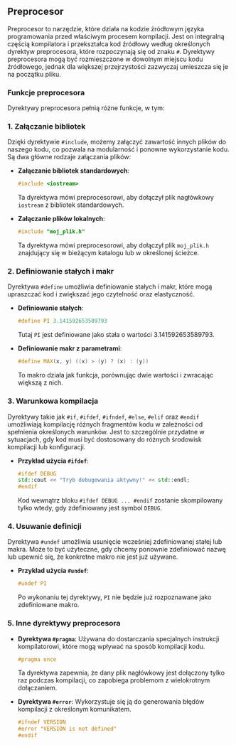 ## Preprocesor

Preprocesor to narzędzie, które działa na kodzie źródłowym języka programowania przed właściwym procesem kompilacji. Jest on integralną częścią kompilatora i przekształca kod źródłowy według określonych dyrektyw preprocesora, które rozpoczynają się od znaku `#`. Dyrektywy preprocesora mogą być rozmieszczone w dowolnym miejscu kodu źródłowego, jednak dla większej przejrzystości zazwyczaj umieszcza się je na początku pliku.

### Funkcje preprocesora

Dyrektywy preprocesora pełnią różne funkcje, w tym:

### 1. Załączanie bibliotek

Dzięki dyrektywie `#include`, możemy załączyć zawartość innych plików do naszego kodu, co pozwala na modularność i ponowne wykorzystanie kodu. Są dwa główne rodzaje załączania plików:

- **Załączanie bibliotek standardowych**:
  
  ```c++
  #include <iostream>
  ```
  Ta dyrektywa mówi preprocesorowi, aby dołączył plik nagłówkowy `iostream` z bibliotek standardowych.

- **Załączanie plików lokalnych**:
  
  ```c++
  #include "moj_plik.h"
  ```
  Ta dyrektywa mówi preprocesorowi, aby dołączył plik `moj_plik.h` znajdujący się w bieżącym katalogu lub w określonej ścieżce.

### 2. Definiowanie stałych i makr

Dyrektywa `#define` umożliwia definiowanie stałych i makr, które mogą upraszczać kod i zwiększać jego czytelność oraz elastyczność.

- **Definiowanie stałych**:
  
  ```c++
  #define PI 3.141592653589793
  ```
  
  Tutaj `PI` jest definiowane jako stała o wartości 3.141592653589793.

- **Definiowanie makr z parametrami**:
  
  ```c++
  #define MAX(x, y) ((x) > (y) ? (x) : (y))
  ```
  
  To makro działa jak funkcja, porównując dwie wartości i zwracając większą z nich.

### 3. Warunkowa kompilacja

Dyrektywy takie jak `#if`, `#ifdef`, `#ifndef`, `#else`, `#elif` oraz `#endif` umożliwiają kompilację różnych fragmentów kodu w zależności od spełnienia określonych warunków. Jest to szczególnie przydatne w sytuacjach, gdy kod musi być dostosowany do różnych środowisk kompilacji lub konfiguracji.

- **Przykład użycia `#ifdef`**:
  
  ```c++
  #ifdef DEBUG
  std::cout << "Tryb debugowania aktywny!" << std::endl;
  #endif
  ```
  
  Kod wewnątrz bloku `#ifdef DEBUG ... #endif` zostanie skompilowany tylko wtedy, gdy zdefiniowany jest symbol `DEBUG`.

### 4. Usuwanie definicji

Dyrektywa `#undef` umożliwia usunięcie wcześniej zdefiniowanej stałej lub makra. Może to być użyteczne, gdy chcemy ponownie zdefiniować nazwę lub upewnić się, że konkretne makro nie jest już używane.

- **Przykład użycia `#undef`**:
  
  ```c++
  #undef PI
  ```
  
  Po wykonaniu tej dyrektywy, `PI` nie będzie już rozpoznawane jako zdefiniowane makro.

### 5. Inne dyrektywy preprocesora

- **Dyrektywa `#pragma`**: Używana do dostarczania specjalnych instrukcji kompilatorowi, które mogą wpływać na sposób kompilacji kodu.
  
  ```c++
  #pragma once
  ```
  
  Ta dyrektywa zapewnia, że dany plik nagłówkowy jest dołączony tylko raz podczas kompilacji, co zapobiega problemom z wielokrotnym dołączaniem.

- **Dyrektywa `#error`**: Wykorzystuje się ją do generowania błędów kompilacji z określonym komunikatem.
  
  ```c++
  #ifndef VERSION
  #error "VERSION is not defined"
  #endif
  ```
